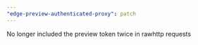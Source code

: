 ```yaml
---
"edge-preview-authenticated-proxy": patch
---
```


No longer included the preview token twice in rawhttp requests
